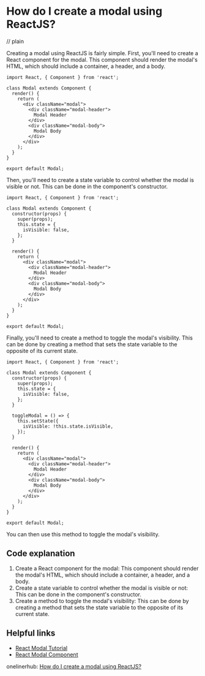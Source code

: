 # How do I create a modal using ReactJS?
// plain

Creating a modal using ReactJS is fairly simple. First, you'll need to create a React component for the modal. This component should render the modal's HTML, which should include a container, a header, and a body.

```
import React, { Component } from 'react';

class Modal extends Component {
  render() {
    return (
      <div className="modal">
        <div className="modal-header">
          Modal Header
        </div>
        <div className="modal-body">
          Modal Body
        </div>
      </div>
    );
  }
}

export default Modal;
```

Then, you'll need to create a state variable to control whether the modal is visible or not. This can be done in the component's constructor.

```
import React, { Component } from 'react';

class Modal extends Component {
  constructor(props) {
    super(props);
    this.state = {
      isVisible: false,
    };
  }

  render() {
    return (
      <div className="modal">
        <div className="modal-header">
          Modal Header
        </div>
        <div className="modal-body">
          Modal Body
        </div>
      </div>
    );
  }
}

export default Modal;
```

Finally, you'll need to create a method to toggle the modal's visibility. This can be done by creating a method that sets the state variable to the opposite of its current state.

```
import React, { Component } from 'react';

class Modal extends Component {
  constructor(props) {
    super(props);
    this.state = {
      isVisible: false,
    };
  }

  toggleModal = () => {
    this.setState({
      isVisible: !this.state.isVisible,
    });
  }

  render() {
    return (
      <div className="modal">
        <div className="modal-header">
          Modal Header
        </div>
        <div className="modal-body">
          Modal Body
        </div>
      </div>
    );
  }
}

export default Modal;
```

You can then use this method to toggle the modal's visibility.

## Code explanation


1. Create a React component for the modal: This component should render the modal's HTML, which should include a container, a header, and a body.
2. Create a state variable to control whether the modal is visible or not: This can be done in the component's constructor.
3. Create a method to toggle the modal's visibility: This can be done by creating a method that sets the state variable to the opposite of its current state.

## Helpful links

- [React Modal Tutorial](https://blog.logrocket.com/react-modal-tutorial/)
- [React Modal Component](https://reactjs.org/docs/modal-component.html)

onelinerhub: [How do I create a modal using ReactJS?](https://onelinerhub.com/reactjs/how-do-i-create-a-modal-using-reactjs)